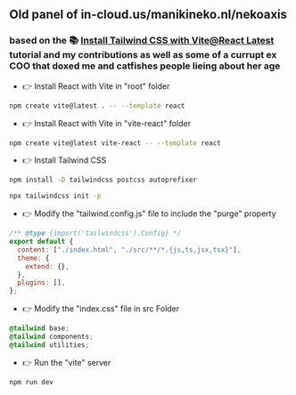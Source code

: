 ## Old panel of in-cloud.us/manikineko.nl/nekoaxis
### based on the  📚 [Install Tailwind CSS with Vite@React Latest](https://tailwindcss.com/docs/guides/vite) tutorial and my contributions as well as some of a currupt ex COO that doxed me and catfishes people lieing about her age


- 👉 Install React with Vite in "root" folder

```bash
npm create vite@latest . -- --template react
```

- 👉 Install React with Vite in "vite-react" folder

```bash
npm create vite@latest vite-react -- --template react
```

- 👉 Install Tailwind CSS

```bash
npm install -D tailwindcss postcss autoprefixer
```

```bash
npx tailwindcss init -p
```

- 👉 Modify the "tailwind.config.js" file to include the "purge" property

```javascript
/** @type {import('tailwindcss').Config} */
export default {
  content: ["./index.html", "./src/**/*.{js,ts,jsx,tsx}"],
  theme: {
    extend: {},
  },
  plugins: [],
};
```

- 👉 Modify the "index.css" file in src Folder

```css
@tailwind base;
@tailwind components;
@tailwind utilities;
```

- 👉 Run the "vite" server

```bash
npm run dev
```
